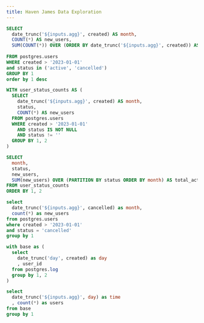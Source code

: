 ```yaml
---
title: Haven James Data Exploration
---
```


<Dropdown name=agg>
    <DropdownOption valueLabel="Monthly" value="month" />
    <DropdownOption valueLabel="Weekly" value="week" />
    <DropdownOption valueLabel="Daily" value="day" />
</Dropdown>

```sql users_added
SELECT 
  date_trunc('${inputs.agg}', created) AS month,
  COUNT(*) AS new_users,
  SUM(COUNT(*)) OVER (ORDER BY date_trunc('${inputs.agg}', created)) AS total_users,
  
FROM postgres.users
WHERE created > '2023-01-01'
and status in ('active', 'cancelled')
GROUP BY 1
order by 1 desc
```

<LineChart
    data={users_added}
    x=month
    y=total_users
    y2=new_users
    y2SeriesType=bar
    title = "New Users Added by {inputs.agg}"
/>

```sql users_status
WITH user_status_counts AS (
  SELECT 
    date_trunc('${inputs.agg}', created) AS month,
    status,
    COUNT(*) AS new_users
  FROM postgres.users
  WHERE created > '2023-01-01'
    AND status IS NOT NULL 
    AND status != ''
  GROUP BY 1, 2
)

SELECT 
  month,
  status,
  new_users,
  SUM(new_users) OVER (PARTITION BY status ORDER BY month) AS total_active_users
FROM user_status_counts
ORDER BY 1, 2
```

<BarChart
    data={users_status}
    x=month
    y=new_users
    series = status
    type = stacked100
    title = "User Status by {inputs.agg}"
/>

```sql churned_users
select 
  date_trunc('${inputs.agg}', cancelled) as month,
  count(*) as new_users
from postgres.users
where created > '2023-01-01'
and status = 'cancelled'
group by 1
```

<BarChart
    data={churned_users}
    y=new_users
    title = "Churned by {inputs.agg}"
/>

```sql active_users
with base as (
  select 
    date_trunc('day', created) as day
    , user_id
  from postgres.log
  group by 1, 2
)

select
  date_trunc('${inputs.agg}', day) as time
  , count(*) as users 
from base
group by 1
```

<BarChart
    data={active_users}
    y=users
    title = "Active Users by {inputs.agg} - last log (search, click)"
/>